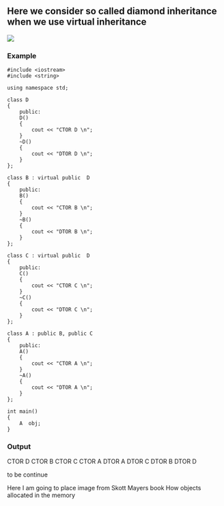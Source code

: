 ## Here we consider so called diamond inheritance when we use virtual inheritance

![](https://i.imgur.com/mBK9zvF.png)


### Example 

```
#include <iostream>
#include <string>

using namespace std;

class D
{
    public:
    D()
    {
        cout << "CTOR D \n";
    }
    ~D()
    {
        cout << "DTOR D \n";
    }
};

class B : virtual public  D
{
    public:
    B()
    {
        cout << "CTOR B \n";
    }
    ~B()
    {
        cout << "DTOR B \n";
    }
};

class C : virtual public  D
{
    public:
    C()
    {
        cout << "CTOR C \n";
    }
    ~C()
    {
        cout << "DTOR C \n";
    }
};

class A : public B, public C
{
    public:
    A()
    {
        cout << "CTOR A \n";
    }
    ~A()
    {
        cout << "DTOR A \n";
    }
};

int main()
{  
    A  obj;  
}
```
### Output 

CTOR D 
CTOR B 
CTOR C 
CTOR A 
DTOR A 
DTOR C 
DTOR B 
DTOR D 

to be continue

Here I am going to place image from Skott Mayers book 
How objects allocated in the memory
